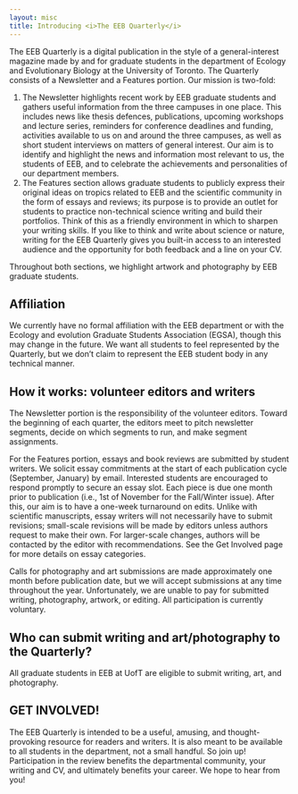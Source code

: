 ```yaml
---
layout: misc
title: Introducing <i>The EEB Quarterly</i>
---
```


The EEB Quarterly is a digital publication in the style of a general-interest magazine made by
and for graduate students in the department of Ecology and Evolutionary Biology at the
University of Toronto. The Quarterly consists of a Newsletter and a Features portion. Our
mission is two-fold:

1. The Newsletter highlights recent work by EEB graduate students and gathers useful
information from the three campuses in one place. This includes news like thesis defences,
publications, upcoming workshops and lecture series, reminders for conference deadlines and
funding, activities available to us on and around the three campuses, as well as short student
interviews on matters of general interest. Our aim is to identify and highlight the news and
information most relevant to us, the students of EEB, and to celebrate the achievements and
personalities of our department members.
2. The Features section allows graduate students to publicly express their original ideas on
tropics related to EEB and the scientific community in the form of essays and reviews; its
purpose is to provide an outlet for students to practice non-technical science writing and build
their portfolios. Think of this as a friendly environment in which to sharpen your writing skills. If
you like to think and write about science or nature, writing for the EEB Quarterly gives you
built-in access to an interested audience and the opportunity for both feedback and a line on your
CV.

Throughout both sections, we highlight artwork and photography by EEB graduate students.

## __Affiliation__

We currently have no formal affiliation with the EEB department or with the Ecology and
evolution Graduate Students Association (EGSA), though this may change in the future. We
want all students to feel represented by the Quarterly, but we don’t claim to represent the EEB
student body in any technical manner.

## __How it works: volunteer editors and writers__

The Newsletter portion is the responsibility of the volunteer editors. Toward the beginning of
each quarter, the editors meet to pitch newsletter segments, decide on which segments to run, and
make segment assignments.

For the Features portion, essays and book reviews are submitted by student writers. We solicit
essay commitments at the start of each publication cycle (September, January) by email. Interested students are encouraged to respond promptly to secure an essay slot. Each piece is due one month prior to publication (i.e., 1st of November for the Fall/Winter issue). After this, our aim is to have a one-week turnaround on edits. Unlike with scientific manuscripts, essay writers will not necessarily have to submit revisions; small-scale revisions will be made by editors unless authors request to make their own. For larger-scale changes, authors will be contacted by the editor with recommendations. See the Get Involved page for more details on essay categories.

Calls for photography and art submissions are made approximately one month before publication
date, but we will accept submissions at any time throughout the year.
Unfortunately, we are unable to pay for submitted writing, photography, artwork, or editing. All
participation is currently voluntary.

## __Who can submit writing and art/photography to the Quarterly?__
All graduate students in EEB at UofT are eligible to submit writing, art, and photography.

## __GET INVOLVED!__
The EEB Quarterly is intended to be a useful, amusing, and thought-provoking resource for
readers and writers. It is also meant to be available to all students in the department, not a small
handful. So join up! Participation in the review benefits the departmental community, your
writing and CV, and ultimately benefits your career. We hope to hear from you!
